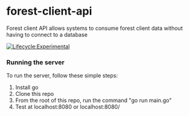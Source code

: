 # forest-client-api
Forest client API allows systems to consume forest client data without having to connect to a database

[![Lifecycle:Experimental](https://img.shields.io/badge/Lifecycle-Experimental-339999)](<Redirect-URL>)

### Running the server
To run the server, follow these simple steps:

1. Install go
2. Clone this repo
3. From the root of this repo, run the command "go run main.go"
4. Test at localhost:8080 or localhost:8080/<forestclientID>

